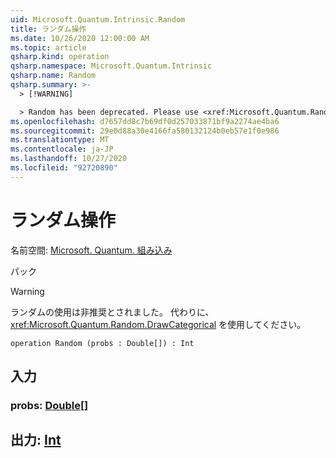 ```yaml
---
uid: Microsoft.Quantum.Intrinsic.Random
title: ランダム操作
ms.date: 10/26/2020 12:00:00 AM
ms.topic: article
qsharp.kind: operation
qsharp.namespace: Microsoft.Quantum.Intrinsic
qsharp.name: Random
qsharp.summary: >-
  > [!WARNING]

  > Random has been deprecated. Please use <xref:Microsoft.Quantum.Random.DrawCategorical> instead.
ms.openlocfilehash: d7657dd8c7b69df0d257033871bf9a2274ae4ba6
ms.sourcegitcommit: 29e0d88a30e4166fa580132124b0eb57e1f0e986
ms.translationtype: MT
ms.contentlocale: ja-JP
ms.lasthandoff: 10/27/2020
ms.locfileid: "92720890"
---
```

# <a name="random-operation"></a>ランダム操作

名前空間: [Microsoft. Quantum. 組み込み](xref:Microsoft.Quantum.Intrinsic)

パック [](https://nuget.org/packages/)


> [!WARNING]
> ランダムの使用は非推奨とされました。 代わりに、<xref:Microsoft.Quantum.Random.DrawCategorical> を使用してください。



```qsharp
operation Random (probs : Double[]) : Int
```


## <a name="input"></a>入力

### <a name="probs--double"></a>probs: [Double](xref:microsoft.quantum.lang-ref.double)[]





## <a name="output--int"></a>出力: [Int](xref:microsoft.quantum.lang-ref.int)

